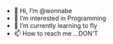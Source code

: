 - 👋 Hi, I’m @wonnabe
- 👀 I’m interested in Programming
- 🌱 I’m currently learning to fly
- 📫 How to reach me ...DON'T

<!---
wonnabe/wonnabe is a ✨ special ✨ repository because its `README.md` (this file) appears on your GitHub profile.
You can click the Preview link to take a look at your changes.
--->
